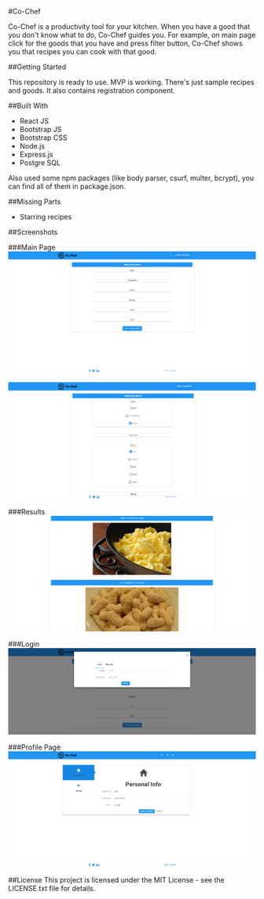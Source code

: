 #Co-Chef

Co-Chef is a productivity tool for your kitchen. When you have a good that you don't know what to do, Co-Chef guides you. For example, on main page click for the goods that you have and press filter button, Co-Chef shows you that recipes you can cook with that good.

##Getting Started

This repository is ready to use. MVP is working. There's just sample recipes and goods. It also contains registration component.


##Built With

* React JS
* Bootstrap JS
* Bootstrap CSS
* Node.js
* Express.js
* Postgre SQL

Also used some npm packages (like body parser, csurf, multer, bcrypt), you can find all of them in package.json.

##Missing Parts
- Starring recipes

##Screenshots

###Main Page
![Main Page](readme/main1.png)

![Main Page](readme/main2.png)

###Results
![Results Page](readme/results1.png)

###Login
![Login Page](readme/login1.png)

###Profile Page
![Profile Page](readme/profile1.png)

##License
This project is licensed under the MIT License - see the LICENSE.txt file for details.
